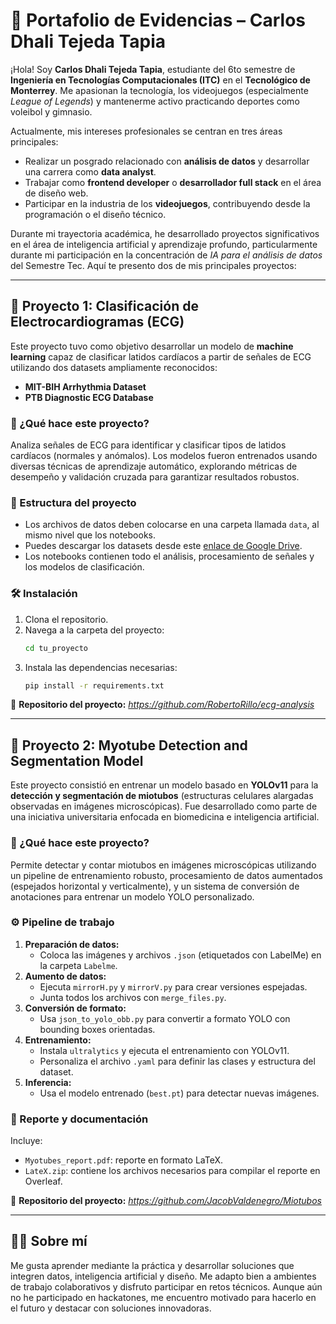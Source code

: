 # 📌 Portafolio de Evidencias – Carlos Dhali Tejeda Tapia

¡Hola! Soy **Carlos Dhali Tejeda Tapia**, estudiante del 6to semestre de **Ingeniería en Tecnologías Computacionales (ITC)** en el **Tecnológico de Monterrey**. Me apasionan la tecnología, los videojuegos (especialmente *League of Legends*) y mantenerme activo practicando deportes como voleibol y gimnasio.

Actualmente, mis intereses profesionales se centran en tres áreas principales:

- Realizar un posgrado relacionado con **análisis de datos** y desarrollar una carrera como **data analyst**.
- Trabajar como **frontend developer** o **desarrollador full stack** en el área de diseño web.
- Participar en la industria de los **videojuegos**, contribuyendo desde la programación o el diseño técnico.

Durante mi trayectoria académica, he desarrollado proyectos significativos en el área de inteligencia artificial y aprendizaje profundo, particularmente durante mi participación en la concentración de *IA para el análisis de datos* del Semestre Tec. Aquí te presento dos de mis principales proyectos:

---

## 🚀 Proyecto 1: Clasificación de Electrocardiogramas (ECG)

Este proyecto tuvo como objetivo desarrollar un modelo de **machine learning** capaz de clasificar latidos cardíacos a partir de señales de ECG utilizando dos datasets ampliamente reconocidos:

- **MIT-BIH Arrhythmia Dataset**
- **PTB Diagnostic ECG Database**

### 🔎 ¿Qué hace este proyecto?
Analiza señales de ECG para identificar y clasificar tipos de latidos cardíacos (normales y anómalos). Los modelos fueron entrenados usando diversas técnicas de aprendizaje automático, explorando métricas de desempeño y validación cruzada para garantizar resultados robustos.

### 📁 Estructura del proyecto
- Los archivos de datos deben colocarse en una carpeta llamada `data`, al mismo nivel que los notebooks.
- Puedes descargar los datasets desde este [enlace de Google Drive](https://drive.google.com/drive/folders/17V6HdLUNpdGM0J1olBi-jPi2_M-YWkx3).
- Los notebooks contienen todo el análisis, procesamiento de señales y los modelos de clasificación.

### 🛠 Instalación
1. Clona el repositorio.
2. Navega a la carpeta del proyecto:
   ```bash
   cd tu_proyecto
   ```
3. Instala las dependencias necesarias:
   ```bash
   pip install -r requirements.txt
   ```

🔗 **Repositorio del proyecto:** *https://github.com/RobertoRillo/ecg-analysis*

---

## 🧠 Proyecto 2: Myotube Detection and Segmentation Model

Este proyecto consistió en entrenar un modelo basado en **YOLOv11** para la **detección y segmentación de miotubos** (estructuras celulares alargadas observadas en imágenes microscópicas). Fue desarrollado como parte de una iniciativa universitaria enfocada en biomedicina e inteligencia artificial.

### 🧬 ¿Qué hace este proyecto?
Permite detectar y contar miotubos en imágenes microscópicas utilizando un pipeline de entrenamiento robusto, procesamiento de datos aumentados (espejados horizontal y verticalmente), y un sistema de conversión de anotaciones para entrenar un modelo YOLO personalizado.

### ⚙️ Pipeline de trabajo
1. **Preparación de datos:**
   - Coloca las imágenes y archivos `.json` (etiquetados con LabelMe) en la carpeta `Labelme`.
2. **Aumento de datos:**
   - Ejecuta `mirrorH.py` y `mirrorV.py` para crear versiones espejadas.
   - Junta todos los archivos con `merge_files.py`.
3. **Conversión de formato:**
   - Usa `json_to_yolo_obb.py` para convertir a formato YOLO con bounding boxes orientadas.
4. **Entrenamiento:**
   - Instala `ultralytics` y ejecuta el entrenamiento con YOLOv11.
   - Personaliza el archivo `.yaml` para definir las clases y estructura del dataset.
5. **Inferencia:**
   - Usa el modelo entrenado (`best.pt`) para detectar nuevas imágenes.

### 📄 Reporte y documentación
Incluye:
- `Myotubes_report.pdf`: reporte en formato LaTeX.
- `LateX.zip`: contiene los archivos necesarios para compilar el reporte en Overleaf.

🔗 **Repositorio del proyecto:** *https://github.com/JacobValdenegro/Miotubos*

---

## 👨‍💻 Sobre mí

Me gusta aprender mediante la práctica y desarrollar soluciones que integren datos, inteligencia artificial y diseño. Me adapto bien a ambientes de trabajo colaborativos y disfruto participar en retos técnicos. Aunque aún no he participado en hackatones, me encuentro motivado para hacerlo en el futuro y destacar con soluciones innovadoras.
